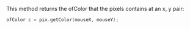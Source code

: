 This method returns the ofColor that the pixels contains at an x, y pair:
```cpp
ofColor c = pix.getColor(mouseX, mouseY);
```
